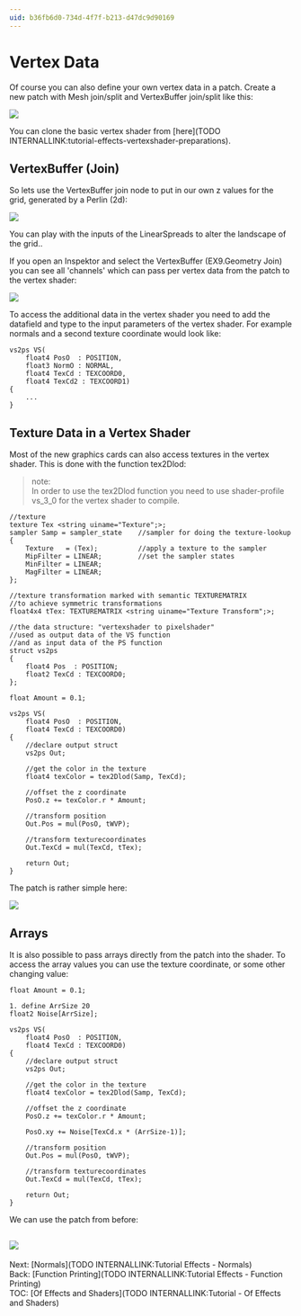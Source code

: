```yaml
---
uid: b36fb6d0-734d-4f7f-b213-d47dc9d90169
---
```


# Vertex Data

Of course you can also define your own vertex data in a patch. Create a new patch with Mesh join/split and VertexBuffer join/split like this:  

![](~/img/VertexData_2010.11.29-21.16.52.png "")  

You can clone the basic vertex shader from [here](TODO INTERNALLINK:tutorial-effects-vertexshader-preparations).  

##  VertexBuffer (Join)

So lets use the VertexBuffer join node to put in our own z values for the grid, generated by a <span class="node">Perlin (2d)</span>:  

![](~/img/VertexData_2010.11.29-21.36.47.png "")    

You can play with the inputs of the LinearSpreads to alter the landscape of the grid..  

If you open an Inspektor and select the <span class="node">VertexBuffer (EX9.Geometry Join)</span> you can see all 'channels' which can pass per vertex data from the patch to the vertex shader:  

![](~/img/VertexData-VertexBuffer(EX9.GeometrySplit)_2010.11.29-22.04.15.png "")  

To access the additional data in the vertex shader you need to add the datafield and type to the input parameters of the vertex shader. For example normals and a second texture coordinate would look like:  

```hlsl  
vs2ps VS(  
    float4 PosO  : POSITION,
    float3 NormO : NORMAL,
    float4 TexCd : TEXCOORD0,
    float4 TexCd2 : TEXCOORD1)
{  
    ...
}  

```  

##  Texture Data in a Vertex Shader

Most of the new graphics cards can also access textures in the vertex shader. This is done with the function tex2Dlod:  

>note:  
In order to use the tex2Dlod function you need to use shader-profile vs_3_0 for the vertex shader to compile.  
  

```hlsl  
//texture  
texture Tex <string uiname="Texture";>;  
sampler Samp = sampler_state    //sampler for doing the texture-lookup  
{  
    Texture   = (Tex);          //apply a texture to the sampler
    MipFilter = LINEAR;         //set the sampler states
    MinFilter = LINEAR;
    MagFilter = LINEAR;
};  

//texture transformation marked with semantic TEXTUREMATRIX   
//to achieve symmetric transformations  
float4x4 tTex: TEXTUREMATRIX <string uiname="Texture Transform";>;  

//the data structure: "vertexshader to pixelshader"  
//used as output data of the VS function  
//and as input data of the PS function  
struct vs2ps  
{  
    float4 Pos  : POSITION;
    float2 TexCd : TEXCOORD0;
};  

float Amount = 0.1;  

vs2ps VS(  
    float4 PosO  : POSITION,
    float4 TexCd : TEXCOORD0)
{  
    //declare output struct
    vs2ps Out;
    
    //get the color in the texture
    float4 texColor = tex2Dlod(Samp, TexCd);
    
    //offset the z coordinate
    PosO.z += texColor.r * Amount;

    //transform position
    Out.Pos = mul(PosO, tWVP);
    
    //transform texturecoordinates
    Out.TexCd = mul(TexCd, tTex);

    return Out;
}  

```  

The patch is rather simple here:  

![](~/img/VertexData_2010.11.30-19.58.47.png "")  

## Arrays
It is also possible to pass arrays directly from the patch into the shader. To access the array values you can use the texture coordinate, or some other changing value:  

```hlsl  
float Amount = 0.1;  

1. define ArrSize 20
float2 Noise[ArrSize];  

vs2ps VS(  
    float4 PosO  : POSITION,
    float4 TexCd : TEXCOORD0)
{  
    //declare output struct
    vs2ps Out;
    
    //get the color in the texture
    float4 texColor = tex2Dlod(Samp, TexCd);
    
    //offset the z coordinate
    PosO.z += texColor.r * Amount;
    
    PosO.xy += Noise[TexCd.x * (ArrSize-1)];

    //transform position
    Out.Pos = mul(PosO, tWVP);
    
    //transform texturecoordinates
    Out.TexCd = mul(TexCd, tTex);

    return Out;
}  

```  

We can use the patch from before:  

![](~/img/VertexData_2010.11.30-20.15.39.png "")   
---  
Next: [Normals](TODO INTERNALLINK:Tutorial Effects - Normals)  
Back: [Function Printing](TODO INTERNALLINK:Tutorial Effects - Function Printing)  
TOC: [Of Effects and Shaders](TODO INTERNALLINK:Tutorial - Of Effects and Shaders)  


